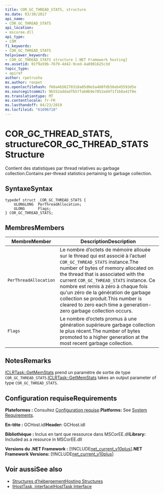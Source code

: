 ```yaml
---
title: COR_GC_THREAD_STATS, structure
ms.date: 03/30/2017
api_name:
- COR_GC_THREAD_STATS
api_location:
- mscoree.dll
api_type:
- COM
f1_keywords:
- COR_GC_THREAD_STATS
helpviewer_keywords:
- COR_GC_THREAD_STATS structure [.NET Framework hosting]
ms.assetid: 01f9a59b-7679-4d42-9ced-4a8981625c3d
topic_type:
- apiref
author: rpetrusha
ms.author: ronpet
ms.openlocfilehash: f60a4b56270318a05d0e5a480fdb56eb45593d5e
ms.sourcegitcommit: 9b552addadfb57fab0b9e7852ed4f1f1b8a42f8e
ms.translationtype: MT
ms.contentlocale: fr-FR
ms.lasthandoff: 04/23/2019
ms.locfileid: "61696718"
---
```

# <a name="corgcthreadstats-structure"></a><span data-ttu-id="0738b-102">COR_GC_THREAD_STATS, structure</span><span class="sxs-lookup"><span data-stu-id="0738b-102">COR_GC_THREAD_STATS Structure</span></span>
<span data-ttu-id="0738b-103">Contient des statistiques par thread relatives au garbage collection.</span><span class="sxs-lookup"><span data-stu-id="0738b-103">Contains per-thread statistics pertaining to garbage collection.</span></span>  
  
## <a name="syntax"></a><span data-ttu-id="0738b-104">Syntaxe</span><span class="sxs-lookup"><span data-stu-id="0738b-104">Syntax</span></span>  
  
```  
typedef struct _COR_GC_THREAD_STATS {  
    ULONGLONG  PerThreadAllocation;   
    ULONG      Flags;   
} COR_GC_THREAD_STATS;  
```  
  
## <a name="members"></a><span data-ttu-id="0738b-105">Membres</span><span class="sxs-lookup"><span data-stu-id="0738b-105">Members</span></span>  
  
|<span data-ttu-id="0738b-106">Membre</span><span class="sxs-lookup"><span data-stu-id="0738b-106">Member</span></span>|<span data-ttu-id="0738b-107">Description</span><span class="sxs-lookup"><span data-stu-id="0738b-107">Description</span></span>|  
|------------|-----------------|  
|`PerThreadAllocation`|<span data-ttu-id="0738b-108">Le nombre d’octets de mémoire allouée sur le thread qui est associé à l’actuel `COR_GC_THREAD_STATS` instance.</span><span class="sxs-lookup"><span data-stu-id="0738b-108">The number of bytes of memory allocated on the thread that is associated with the current `COR_GC_THREAD_STATS` instance.</span></span> <span data-ttu-id="0738b-109">Ce nombre est remis à zéro à chaque fois qu'un zéro de la génération de garbage collection se produit.</span><span class="sxs-lookup"><span data-stu-id="0738b-109">This number is cleared to zero each time a generation-zero garbage collection occurs.</span></span>|  
|`Flags`|<span data-ttu-id="0738b-110">Le nombre d’octets promus à une génération supérieure garbage collection le plus récent.</span><span class="sxs-lookup"><span data-stu-id="0738b-110">The number of bytes promoted to a higher generation at the most recent garbage collection.</span></span>|  
  
## <a name="remarks"></a><span data-ttu-id="0738b-111">Notes</span><span class="sxs-lookup"><span data-stu-id="0738b-111">Remarks</span></span>  
 <span data-ttu-id="0738b-112">[ICLRTask::GetMemStats](../../../../docs/framework/unmanaged-api/hosting/iclrtask-getmemstats-method.md) prend un paramètre de sortie de type `COR_GC_THREAD_STATS`.</span><span class="sxs-lookup"><span data-stu-id="0738b-112">[ICLRTask::GetMemStats](../../../../docs/framework/unmanaged-api/hosting/iclrtask-getmemstats-method.md) takes an output parameter of type `COR_GC_THREAD_STATS`.</span></span>  
  
## <a name="requirements"></a><span data-ttu-id="0738b-113">Configuration requise</span><span class="sxs-lookup"><span data-stu-id="0738b-113">Requirements</span></span>  
 <span data-ttu-id="0738b-114">**Plateformes :** Consultez [Configuration requise](../../../../docs/framework/get-started/system-requirements.md).</span><span class="sxs-lookup"><span data-stu-id="0738b-114">**Platforms:** See [System Requirements](../../../../docs/framework/get-started/system-requirements.md).</span></span>  
  
 <span data-ttu-id="0738b-115">**En-tête :** GCHost.idl</span><span class="sxs-lookup"><span data-stu-id="0738b-115">**Header:** GCHost.idl</span></span>  
  
 <span data-ttu-id="0738b-116">**Bibliothèque :** Inclus en tant que ressource dans MSCorEE.dll</span><span class="sxs-lookup"><span data-stu-id="0738b-116">**Library:** Included as a resource in MSCorEE.dll</span></span>  
  
 <span data-ttu-id="0738b-117">**Versions du .NET Framework :** [!INCLUDE[net_current_v10plus](../../../../includes/net-current-v10plus-md.md)]</span><span class="sxs-lookup"><span data-stu-id="0738b-117">**.NET Framework Versions:** [!INCLUDE[net_current_v10plus](../../../../includes/net-current-v10plus-md.md)]</span></span>  
  
## <a name="see-also"></a><span data-ttu-id="0738b-118">Voir aussi</span><span class="sxs-lookup"><span data-stu-id="0738b-118">See also</span></span>

- [<span data-ttu-id="0738b-119">Structures d’hébergement</span><span class="sxs-lookup"><span data-stu-id="0738b-119">Hosting Structures</span></span>](../../../../docs/framework/unmanaged-api/hosting/hosting-structures.md)
- [<span data-ttu-id="0738b-120">IHostTask, interface</span><span class="sxs-lookup"><span data-stu-id="0738b-120">IHostTask Interface</span></span>](../../../../docs/framework/unmanaged-api/hosting/ihosttask-interface.md)
